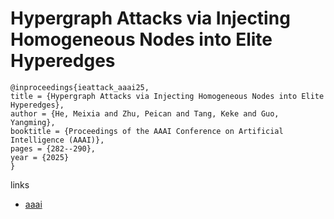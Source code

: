 # Hypergraph Attacks via Injecting Homogeneous Nodes into Elite Hyperedges

```
@inproceedings{ieattack_aaai25,
title = {Hypergraph Attacks via Injecting Homogeneous Nodes into Elite Hyperedges},
author = {He, Meixia and Zhu, Peican and Tang, Keke and Guo, Yangming},
booktitle = {Proceedings of the AAAI Conference on Artificial Intelligence (AAAI)},
pages = {282--290},
year = {2025}
}
```

links
- [aaai](https://ojs.aaai.org/index.php/AAAI/article/view/32005)
